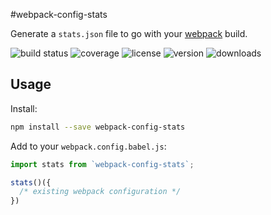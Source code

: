 #webpack-config-stats

Generate a `stats.json` file to go with your [webpack] build.

![build status](http://img.shields.io/travis/webpack-config/webpack-config-stats/master.svg?style=flat)
![coverage](http://img.shields.io/coveralls/webpack-config/webpack-config-stats/master.svg?style=flat)
![license](http://img.shields.io/npm/l/webpack-config-stats.svg?style=flat)
![version](http://img.shields.io/npm/v/webpack-config-stats.svg?style=flat)
![downloads](http://img.shields.io/npm/dm/webpack-config-stats.svg?style=flat)

## Usage

Install:

```sh
npm install --save webpack-config-stats
```

Add to your `webpack.config.babel.js`:

```javascript
import stats from `webpack-config-stats`;

stats()({
  /* existing webpack configuration */
})
```

[webpack]: https://webpack.github.io
